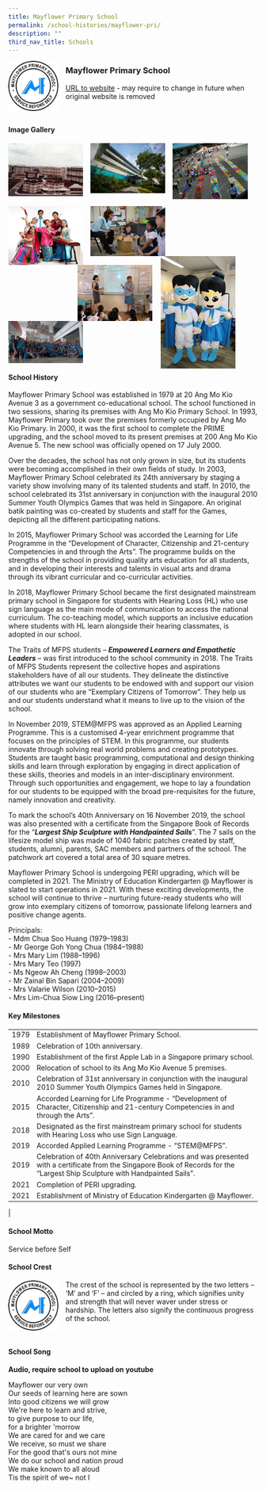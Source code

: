 ```yaml
---
title: Mayflower Primary School
permalink: /school-histories/mayflower-pri/
description: ""
third_nav_title: Schools
---
```

<img src="/images/mayflowerpri1.jpg" style="width:20%;margin-right:15px;" align = "left">

### **Mayflower Primary School**
[URL to website](https://mayflowerpri.moe.edu.sg/) - may require to change in future when original website is removed

<br clear="left">

#### **Image Gallery**

<p><a href="https://staging.d1yxymztqoj7qn.amplifyapp.com/images/mayflowerpri2.jpg">  
<img src="/images/mayflowerpri2.jpg" style="width:30%;margin-right:15px;" align = "left">
</a></p>

<p><a href="https://staging.d1yxymztqoj7qn.amplifyapp.com/images/mayflowerpri3.jpg">  
<img src="/images/mayflowerpri3.jpg" style="width:30%;margin-right:15px;" align = "left">
</a></p>

<p><a href="https://staging.d1yxymztqoj7qn.amplifyapp.com/images/mayflowerpri4.jpg">  
<img src="/images/mayflowerpri4.jpg" style="width:30%;margin-right:15px;" align = "left">
</a></p>

<br clear="left">

<p><a href="https://staging.d1yxymztqoj7qn.amplifyapp.com/images/mayflowerpri5.jpg">  
<img src="/images/mayflowerpri5.jpg" style="width:30%;margin-right:15px;" align = "left">
</a></p>

<p><a href="https://staging.d1yxymztqoj7qn.amplifyapp.com/images/mayflowerpri6.jpg">  
<img src="/images/mayflowerpri6.jpg" style="width:30%;margin-right:15px;" align = "left">
</a></p>

<p><a href="https://staging.d1yxymztqoj7qn.amplifyapp.com/images/mayflowerpri9.jpg">  
<img src="/images/mayflowerpri9.jpg" style="width:30%;margin-right:45px;" align = "right">
</a></p>

<p><a href="https://staging.d1yxymztqoj7qn.amplifyapp.com/images/mayflowerpri8.jpg">  
<img src="/images/mayflowerpri8.jpg" style="width:30%;margin-right:17px;" align = "right">
</a></p>

<p><a href="https://staging.d1yxymztqoj7qn.amplifyapp.com/images/mayflowerpri7.jpg">  
<img src="/images/mayflowerpri7.jpg" style="width:30%;margin-right:15px;" align = "left">
</a></p>

<br clear="left">

#### **School History**
Mayflower Primary School was established in 1979 at 20 Ang Mo Kio Avenue 3 as a government co-educational school. The school functioned in two sessions, sharing its premises with Ang Mo Kio Primary School. In 1993, Mayflower Primary took over the premises formerly occupied by Ang Mo Kio Primary. In 2000, it was the first school to complete the PRIME upgrading, and the school moved to its present premises at 200 Ang Mo Kio Avenue 5. The new school was officially opened on 17 July 2000.

Over the decades, the school has not only grown in size, but its students were becoming accomplished in their own fields of study. In 2003, Mayflower Primary School celebrated its 24th anniversary by staging a variety show involving many of its talented students and staff. In 2010, the school celebrated its 31st anniversary in conjunction with the inaugural 2010 Summer Youth Olympics Games that was held in Singapore. An original batik painting was co-created by students and staff for the Games, depicting all the different participating nations. 

In 2015, Mayflower Primary School was accorded the Learning for Life Programme in the “Development of Character, Citizenship and 21-century Competencies in and through the Arts”. The programme builds on the strengths of the school in providing quality arts education for all students, and in developing their interests and talents in visual arts and drama through its vibrant curricular and co-curricular activities.

In 2018, Mayflower Primary School became the first designated mainstream primary school in Singapore for students with Hearing Loss (HL) who use sign language as the main mode of communication to access the national curriculum. The co-teaching model, which supports an inclusive education where students with HL learn alongside their hearing classmates, is adopted in our school.

The Traits of MFPS students – **_Empowered Learners and Empathetic Leaders_** – was first introduced to the school community in 2018. The Traits of MFPS Students represent the collective hopes and aspirations stakeholders have of all our students. They delineate the distinctive attributes we want our students to be endowed with and support our vision of our students who are “Exemplary Citizens of Tomorrow”. They help us and our students understand what it means to live up to the vision of the school.

In November 2019, STEM@MFPS was approved as an Applied Learning Programme. This is a customised 4-year enrichment programme that focuses on the principles of STEM. In this programme, our students innovate through solving real world problems and creating prototypes. Students are taught basic programming, computational and design thinking skills and learn through exploration by engaging in direct application of these skills, theories and models in an inter-disciplinary environment. Through such opportunities and engagement, we hope to lay a foundation for our students to be equipped with the broad pre-requisites for the future, namely innovation and creativity.

To mark the school’s 40th Anniversary on 16 November 2019, the school was also presented with a certificate from the Singapore Book of Records for the “**_Largest Ship Sculpture with Handpainted Sails_**”. The 7 sails on the lifesize model ship was made of 1040 fabric patches created by staff, students, alumni, parents, SAC members and partners of the school. The patchwork art covered a total area of 30 square metres.

Mayflower Primary School is undergoing PERI upgrading, which will be completed in 2021. The Ministry of Education Kindergarten @ Mayflower is slated to start operations in 2021. With these exciting developments, the school will continue to thrive – nurturing future-ready students who will grow into exemplary citizens of tomorrow, passionate lifelong learners and positive change agents.

Principals:<br>
\- Mdm Chua Soo Huang (1979–1983)<br>
\- Mr George Goh Yong Chua (1984–1988)<br>
\- Mrs Mary Lim (1988–1996)<br>
\- Mrs Mary Teo (1997)<br>
\- Ms Ngeow Ah Cheng (1998–2003)<br>
\- Mr Zainal Bin Sapari (2004–2009)<br>
\- Mrs Valarie Wilson (2010–2015)<br>
\- Mrs Lim-Chua Siow Ling (2016–present)

#### **Key Milestones**

|  |  |
|:---:|---|
| 1979 | Establishment of Mayflower Primary School. |
| 1989 | Celebration of 10th anniversary. |
| 1990 | Establishment of the first Apple Lab in a Singapore primary school. |
| 2000 | Relocation of school to its Ang Mo Kio Avenue 5 premises. |
| 2010 | Celebration of 31st anniversary in conjunction with the inaugural 2010 Summer Youth Olympics Games held in Singapore. |
| 2015 | Accorded Learning for Life Programme - “Development of Character, Citizenship and 21-century Competencies in and through the Arts”. |
| 2018 | Designated as the first mainstream primary school for students with Hearing Loss who use Sign Language. |
| 2019 | Accorded Applied Learning Programme - “STEM@MFPS”. |
| 2019 | Celebration of 40th Anniversary Celebrations and was presented with a certificate from the Singapore Book of Records for the “Largest Ship Sculpture with Handpainted Sails”. |
| 2021 | Completion of PERI upgrading. |
| 2021 | Establishment of Ministry of Education Kindergarten @ Mayflower. |
|

#### **School Motto**
Service before Self

#### **School Crest**
<img src="/images/mayflowerpri1.jpg" style="width:20%;margin-right:15px;" align = "left">

The crest of the school is represented by the two letters – ‘M’ and ‘F’ – and circled by a ring, which signifies unity and strength that will never waver under stress or hardship. The letters also signify the continuous progress of the school.

<br clear="left">

#### **School Song**
**Audio, require school to upload on youtube**

Mayflower our very own<br>
Our seeds of learning here are sown<br>
Into good citizens we will grow<br>
We're here to learn and strive,<br>
to give purpose to our life,<br>
for a brighter 'morrow<br>
We are cared for and we care<br>
We receive, so must we share<br>
For the good that's ours not mine<br>
We do our school and nation proud<br>
We make known to all aloud<br>
Tis the spirit of we~ not I